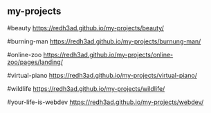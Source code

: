 ## my-projects

#beauty
https://redh3ad.github.io/my-projects/beauty/

#burning-man
https://redh3ad.github.io/my-projects/burnung-man/

#online-zoo
https://redh3ad.github.io/my-projects/online-zoo/pages/landing/

#virtual-piano
https://redh3ad.github.io/my-projects/virtual-piano/

#wildlife
https://redh3ad.github.io/my-projects/wildlife/

#your-life-is-webdev
https://redh3ad.github.io/my-projects/webdev/
